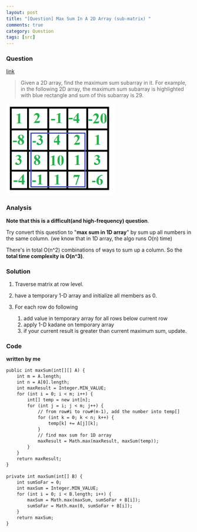 ```yaml
---
layout: post
title: "[Question] Max Sum In A 2D Array (sub-matrix) "
comments: true
category: Question
tags: [src]
---
```


### Question

[link](http://tech-queries.blogspot.sg/2010/05/find-max-sum-in-2d-array.html)

> Given a 2D array, find the maximum sum subarray in it. For example, in the following 2D array, the maximum sum subarray is highlighted with blue rectangle and sum of this subarray is 29.

![](/images/max-sum-2d-matrix.png)

### Analysis

**Note that this is a difficult(and high-frequency) question**.

Try convert this question to "**max sum in 1D array**" by sum up all numbers in the same column. (we know that in 1D array, the algo runs O(n) time)

There's in total O(n^2) combinations of ways to sum up a column. So the **total time complexity is O(n^3)**.

### Solution

1. Traverse matrix at row level.

1. have a temporary 1-D array and initialize all members as 0.

1. For each row do following

   1. add value in temporary array for all rows below current row
   1. apply 1-D kadane on temporary array
   1. if your current result is greater than current maximum sum, update.

### Code

**written by me**

    public int maxSum(int[][] A) {
    	int m = A.length;
    	int n = A[0].length;
    	int maxResult = Integer.MIN_VALUE;
    	for (int i = 0; i < m; i++) {
    		int[] temp = new int[n];
    		for (int j = i; j < m; j++) {
    			// from row#i to row#(m-1), add the number into temp[]
    			for (int k = 0; k < n; k++) {
    				temp[k] += A[j][k];
    			}
    			// find max sum for 1D array
    			maxResult = Math.max(maxResult, maxSum(temp));
    		}
    	}
    	return maxResult;
    }

    private int maxSum(int[] B) {
    	int sumSoFar = 0;
    	int maxSum = Integer.MIN_VALUE;
    	for (int i = 0; i < B.length; i++) {
    		maxSum = Math.max(maxSum, sumSoFar + B[i]);
    		sumSoFar = Math.max(0, sumSoFar + B[i]);
    	}
    	return maxSum;
    }

